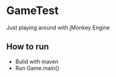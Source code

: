 # GameTest
Just playing around with jMonkey Engine

## How to run
* Bulid with maven
* Run Game.main()
    